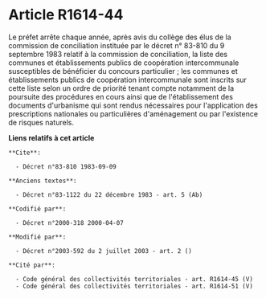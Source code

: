 # Article R1614-44

Le préfet arrête chaque année, après avis du collège des élus de la commission de conciliation instituée par le décret n°
83-810 du 9 septembre 1983 relatif à la commission de conciliation, la liste des communes et établissements publics de
coopération intercommunale susceptibles de bénéficier du concours particulier ; les communes et établissements publics de
coopération intercommunale sont inscrits sur cette liste selon un ordre de priorité tenant compte notamment de la poursuite
des procédures en cours ainsi que de l'établissement des documents d'urbanisme qui sont rendus nécessaires pour l'application
des prescriptions nationales ou particulières d'aménagement ou par l'existence de risques naturels.

**Liens relatifs à cet article**

	**Cite**:

	  - Décret n°83-810 1983-09-09

	**Anciens textes**:

	  - Décret n°83-1122 du 22 décembre 1983 - art. 5 (Ab)

	**Codifié par**:

	  - Décret n°2000-318 2000-04-07

	**Modifié par**:

	  - Décret n°2003-592 du 2 juillet 2003 - art. 2 ()

	**Cité par**:

	  - Code général des collectivités territoriales - art. R1614-45 (V)
	  - Code général des collectivités territoriales - art. R1614-51 (V)
